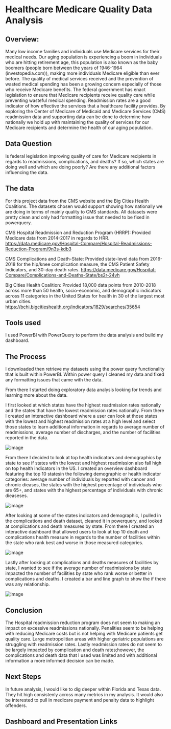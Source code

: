   # Healthcare Medicare Quality Data Analysis

## Overview:
Many low income families and individuals use Medicare services for their medical needs. Our aging population is experiencing a boom in individuals who are hitting retirement age, this population is also known as the baby boomers (people born between the years of 1946-1964 (investopedia.com)), making more individuals Medicare eligible than ever before. The quality of medical services received and the prevention of wasted medical spending has been a growing concern especially of those who receive Medicare benefits. The federal government has enact legislation to ensure that Medicare recipients receive quality care while preventing wasteful medical spending.  Readmission rates are a good indicator of how effective the services that a healthcare facility provides. By exploring the Center of Medicare of Medicaid and Medicare Services (CMS) readmission data and supporting data can be done to determine how nationally we hold up with maintaining the quality of services for our Medicare recipients and determine the health of our aging population.

## Data Question
Is federal legislation improving quality of care for Medicare recipients in regards to readmissions, complications, and deaths? If so, which states are doing well and which are doing poorly? Are there any additional factors influencing the data.

## The data
For this project data from the CMS website and the Big Cities Health Coalitions. The datasets chosen would support showing how nationally we are doing in terms of mainly quality to CMS standards. All datasets were pretty clean and only had formatting issue that needed to be fixed in powerquery.

CMS Hospital Readmission and Reduction Program (HRRP): Provided Medicare data from 2014-2017 in regards to HRR. https://data.medicare.gov/Hospital-Compare/Hospital-Readmissions-Reduction-Program/9n3s-kdb3

CMS Complications and Death-State: Provided state-level data from 2016-2018 for the hip/knee complication measure, the CMS Patient Safety Indicators, and 30-day death rates. https://data.medicare.gov/Hospital-Compare/Complications-and-Deaths-State/bs2r-24vh

Big Cities Health Coalition: Provided 18,000 data points from 2010-2018 across more than 50 health, socio-economic, and demographic indicators across 11 categories in the United States for health in 30 of the largest most urban cities. https://bchi.bigcitieshealth.org/indicators/1829/searches/35654


## Tools used
I used PowerBI with PowerQuery to perform the data analysis and build my dashboard.

## The Process
I downloaded then retrieve my datasets using the power query functionality that is built within PowerBI. Within power query I cleaned my data and fixed any formatting issues that came with the data. 

From there I started doing exploratory data analysis looking for trends and learning more about the data.
 
 I first looked at which states have the highest readmission rates nationally and the states that have the lowest readmission rates nationally. From there I created an interactive dashboard where a user can look at those states with the lowest and highest readmission rates at a high level and select those states to learn additional information in regards to average number of readmissions, average number of discharges, and the number of facilities reported in the data.
 
![image](https://user-images.githubusercontent.com/52723248/71938994-c9d06080-3176-11ea-944b-64d0c8682e0e.png)

From there I decided to look at top health indicators and demographics by state to see if states with the lowest and highest readmission also fall high on top health indicators in the US. I created an overview dashboard featuring the top 10 statesin the following demographic or health indicator categories: average number of individuals by reported with cancer and chronic dieases, the states with the highest percentage of individuals who are 65+, and states with the highest percentage of individuals with chronic dieaseses.

![image](https://user-images.githubusercontent.com/52723248/71940921-af4db580-317d-11ea-8167-38e6c3a9d4b7.png)

After looking at some of the states indicators and demographic, I pulled in the complications and death dataset, cleaned it in powerquery, and looked at complications and death measures by state. From there I created an interactive dashboard that allowed users to look at top 10 death and complications health measure in regards to the number of facilities within the state who rank best and worse in those measured categories. 

![image](https://user-images.githubusercontent.com/52723248/71941665-3734bf00-3180-11ea-98da-08d28a9a61a9.png)

Lastly after looking at complications and deaths measures of facilities by state, I wanted to see if the average number of readmissions by state impacted the number of facilities by state who rank worse or better in complications and deaths. I created a bar and line graph to show the if there was any relationship. 

![image](https://user-images.githubusercontent.com/52723248/71942311-63e9d600-3182-11ea-9b98-513ced9692bc.png)

## Conclusion

The Hospital readmission reduction program does not seem to making an impact on excessive readmissions nationally. Penalities seem to be helping with reducing Medicare costs but is not helping with Medicare patients get quality care. Large metropolitian areas with higher geriatric populations are struggling with readmission rates. Lastly readmission rates do not seem to be largely impacted by complication and death rates;however, the complications and death data that I used was limited and with additional information a more informed decision can be made. 

## Next Steps

In future analysis, I would like to dig deeper within Florida and Texas data. They hit high consistenly across many metrics in my analysis. It would also be interested to pull in medicare payment and penalty data to highlight offenders.

## Dashboard and Presentation Links


